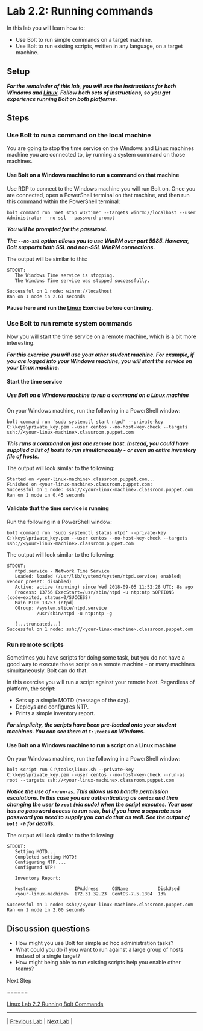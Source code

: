# Lab 2.2: Running commands

In this lab you will learn how to:

* Use Bolt to run simple commands on a target machine.
* Use Bolt to run existing scripts, written in any language, on a target machine.

## Setup

**_For the remainder of this lab, you will use the instructions for both Windows and [Linux](../../Linux/lab-02.2-Running-Bolt-Commands). Follow both sets of instructions, so you get experience running Bolt on both platforms._**

## Steps

### Use Bolt to run a command on the local machine

You are going to stop the time service on the Windows and Linux machines machine you are connected to, by running a system command on those machines.

#### Use Bolt on a Windows machine to run a command on that machine

Use RDP to connect to the Windows machine you will run Bolt on. Once you are connected, open a PowerShell terminal on that machine, and then run this command within the PowerShell terminal:

```bolt command run 'net stop w32time' --targets winrm://localhost --user Administrator --no-ssl --password-prompt```

**_You will be prompted for the password._**

**_The `--no-ssl` option allows you to use WinRM over port 5985. However, Bolt supports both SSL and non-SSL WinRM connections._**

The output will be similar to this:

```plaintext
STDOUT:
   The Windows Time service is stopping.
   The Windows Time service was stopped successfully.

Successful on 1 node: winrm://localhost
Ran on 1 node in 2.61 seconds
```

**Pause here and run the [Linux](../../Linux/lab-02.2-Running-Bolt-Commands) Exercise before continuing.**

### Use Bolt to run remote system commands

Now you will start the time service on a remote machine, which is a bit more interesting.

**_For this exercise you will use your *other* student machine. For example, if you are logged into your Windows machine, you will start the service on your Linux machine._**

#### Start the time service

##### Use Bolt on a Windows machine to run a command on a Linux machine

On your Windows machine, run the following in a PowerShell window:

```bolt command run 'sudo systemctl start ntpd' --private-key C:\keys\private_key.pem --user centos --no-host-key-check --targets ssh://<your-linux-machine>.classroom.puppet.com ```

**_This runs a command on just one remote host. Instead, you could have supplied a list of hosts to run simultaneously - or even an entire inventory file of hosts._**

The output will look similar to the following:

   ```plaintext
   Started on <your-linux-machine>.classroom.puppet.com...
   Finished on <your-linux-machine>.classroom.puppet.com:
   Successful on 1 node: ssh://<your-linux-machine>.classroom.puppet.com
   Ran on 1 node in 0.45 seconds
   ```

#### Validate that the time service is running

Run the following in a PowerShell window:

```bolt command run 'sudo systemctl status ntpd' --private-key C:\keys\private_key.pem --user centos --no-host-key-check --targets ssh://<your-linux-machine>.classroom.puppet.com```

The output will look similar to the following:

```plaintext
STDOUT:
   ntpd.service - Network Time Service
   Loaded: loaded (/usr/lib/systemd/system/ntpd.service; enabled; vendor preset: disabled)
   Active: active (running) since Wed 2018-09-05 11:52:28 UTC; 8s ago
   Process: 13756 ExecStart=/usr/sbin/ntpd -u ntp:ntp $OPTIONS (code=exited, status=0/SUCCESS)
   Main PID: 13757 (ntpd)
   CGroup: /system.slice/ntpd.service
           /usr/sbin/ntpd -u ntp:ntp -g

   [...truncated...]
Successful on 1 node: ssh://<your-linux-machine>.classroom.puppet.com
```

### Run remote scripts

Sometimes you have scripts for doing some task, but you do not have a good way to execute those script on a remote machine - or many machines simultaneously. Bolt can do that.

In this exercise you will run a script against your remote host. Regardless of platform, the script:

* Sets up a simple MOTD (message of the day).
* Deploys and configures NTP.
* Prints a simple inventory report.

**_For simplicity, the scripts have been pre-loaded onto your student machines. You can see them at `C:\tools` on Windows._**

#### Use Bolt on a Windows machine to run a script on a Linux machine

On your Windows machine, run the following in a PowerShell window:

```bolt script run C:\tools\linux.sh --private-key C:\keys\private_key.pem --user centos --no-host-key-check --run-as root --targets ssh://<your-linux-machine>.classroom.puppet.com```

**_Notice the use of `--run-as`. This allows us to handle permission escalations. In this case you are authenticating as `centos` and then changing the user to `root` (via sudo) when the script executes. Your user has no password access to run `sudo`, but if you have a separate `sudo` password you need to supply you can do that as well. See the output of `bolt -h` for details._**

The output will look similar to the following:

```plaintext
STDOUT:
   Setting MOTD...
   Completed setting MOTD!
   Configuring NTP....
   Configured NTP!

   Inventory Report:

   Hostname              IPAddress     OSName           DiskUsed
   <your-linux-machine>  172.31.32.23  CentOS-7.5.1804  13%

Successful on 1 node: ssh://<your-linux-machine>.classroom.puppet.com
Ran on 1 node in 2.00 seconds
```

## Discussion questions

* How might you use Bolt for simple ad hoc administration tasks?
* What could you do if you want to run against a large group of hosts instead of a single target?
* How might being able to run existing scripts help you enable other teams?

Next Step

======

[Linux Lab 2.2 Running Bolt Commands](../../Linux/lab-02.2-Running-Bolt-Commands)

---

|  [Previous Lab](../lab-02.1-Install-Puppet-Bolt)  |  [Next Lab](../lab-05.1-Puppet-Agent-deployment)  |
